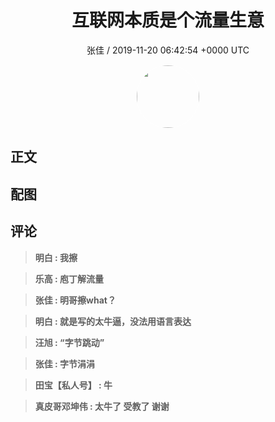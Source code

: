 <h1 align="center">互联网本质是个流量生意</h1>
<p align="center">
    <a>张佳 / 2019-11-20 06:42:54 &#43;0000 UTC</a>
</p>

<div align="center">
    <img src="https://images.zsxq.com/FrjDQuz6xY_a8IeB-epUV_1WAacN?e=1590940799&amp;token=kIxbL07-8jAj8w1n4s9zv64FuZZNEATmlU_Vm6zD:X1sIWLZ4nL98WL6FVzrQCR0zlUU=" width="100" height="100" style="border:1px solid;border-radius:50%; color:#ffffff"/>
</div>

## 正文

<div>

</div>

## 配图
<div class="image" align="center">

</div>

## 评论

<div align="left">
<div>

<blockquote >
<span> <strong>明白 : 我擦 </strong></span>
</blockquote>

<blockquote >
<span> <strong>乐高 : 庖丁解流量 </strong></span>
</blockquote>

<blockquote >
<span> <strong>张佳 : 明哥擦what？ </strong></span>
</blockquote>

<blockquote >
<span> <strong>明白 : 就是写的太牛逼，没法用语言表达 </strong></span>
</blockquote>

<blockquote >
<span> <strong>汪旭 : “字节跳动” </strong></span>
</blockquote>

<blockquote >
<span> <strong>张佳 : 字节涓涓 </strong></span>
</blockquote>

<blockquote >
<span> <strong>田宝【私人号】 : 牛 </strong></span>
</blockquote>

<blockquote >
<span> <strong>真皮哥邓坤伟 : 太牛了 受教了 谢谢 </strong></span>
</blockquote>

</div>
</div>